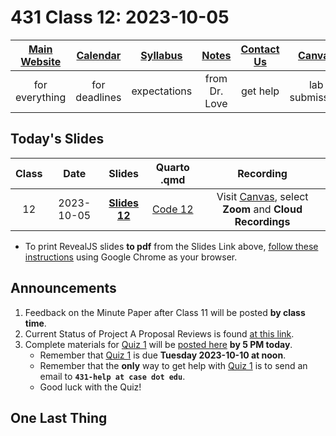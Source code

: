 # 431 Class 12: 2023-10-05

[Main Website](https://thomaselove.github.io/431-2023/) | [Calendar](https://thomaselove.github.io/431-2023/calendar.html) | [Syllabus](https://thomaselove.github.io/431-syllabus-2023/) | [Notes](https://thomaselove.github.io/431-notes/) | [Contact Us](https://thomaselove.github.io/431-2023/contact.html) | [Canvas](https://canvas.case.edu) | [Data and Code](https://github.com/THOMASELOVE/431-data)
:-----------: | :--------------: | :----------: | :---------: | :-------------: | :-----------: | :------------:
for everything | for deadlines | expectations | from Dr. Love | get help | lab submission | for downloads

## Today's Slides

Class | Date | Slides | Quarto .qmd | Recording
:---: | :--------: | :------: | :------: | :-------------:
12 | 2023-10-05 | **[Slides 12](https://thomaselove.github.io/431-slides-2023/class12.html)** | [Code 12](https://thomaselove.github.io/431-slides-2023/class12.qmd) | Visit [Canvas](https://canvas.case.edu/), select **Zoom** and **Cloud Recordings**

- To print RevealJS slides **to pdf** from the Slides Link above, [follow these instructions](https://quarto.org/docs/presentations/revealjs/presenting.html#print-to-pdf) using Google Chrome as your browser.

## Announcements

1. Feedback on the Minute Paper after Class 11 will be posted **by class time**.
2. Current Status of Project A Proposal Reviews is found [at this link](https://github.com/THOMASELOVE/431-classes-2023/blob/main/projA/projectA_proposal.md).
3. Complete materials for [Quiz 1](https://github.com/THOMASELOVE/431-quizzes-2023/tree/main/quiz1) will be [posted here](https://github.com/THOMASELOVE/431-quizzes-2023/tree/main/quiz1) **by 5 PM today**.
    - Remember that [Quiz 1](https://github.com/THOMASELOVE/431-quizzes-2023/tree/main/quiz1) is due **Tuesday 2023-10-10 at noon**.
    - Remember that the **only** way to get help with [Quiz 1](https://github.com/THOMASELOVE/431-quizzes-2023/tree/main/quiz1) is to send an email to **`431-help at case dot edu`**.
    - Good luck with the Quiz!

## One Last Thing

